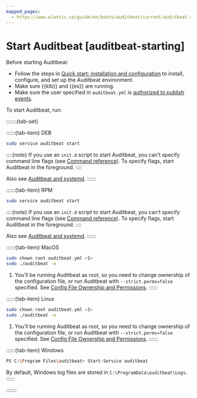 ```yaml
---
mapped_pages:
  - https://www.elastic.co/guide/en/beats/auditbeat/current/auditbeat-starting.html
---
```


# Start Auditbeat [auditbeat-starting]

Before starting Auditbeat:

* Follow the steps in [Quick start: installation and configuration](/reference/auditbeat/auditbeat-installation-configuration.md) to install, configure, and set up the Auditbeat environment.
* Make sure {{kib}} and {{es}} are running.
* Make sure the user specified in `auditbeat.yml` is [authorized to publish events](/reference/auditbeat/privileges-to-publish-events.md).

To start Auditbeat, run:

:::::::{tab-set}

::::::{tab-item} DEB
```sh
sudo service auditbeat start
```

::::{note}
If you use an `init.d` script to start Auditbeat, you can’t specify command line flags (see [Command reference](/reference/auditbeat/command-line-options.md)). To specify flags, start Auditbeat in the foreground.
::::


Also see [Auditbeat and systemd](/reference/auditbeat/running-with-systemd.md).
::::::

::::::{tab-item} RPM
```sh
sudo service auditbeat start
```

::::{note}
If you use an `init.d` script to start Auditbeat, you can’t specify command line flags (see [Command reference](/reference/auditbeat/command-line-options.md)). To specify flags, start Auditbeat in the foreground.
::::


Also see [Auditbeat and systemd](/reference/auditbeat/running-with-systemd.md).
::::::

::::::{tab-item} MacOS
```sh
sudo chown root auditbeat.yml <1>
sudo ./auditbeat -e
```

1. You’ll be running Auditbeat as root, so you need to change ownership of the configuration file, or run Auditbeat with `--strict.perms=false` specified. See [Config File Ownership and Permissions](/reference/libbeat/config-file-permissions.md).
::::::

::::::{tab-item} Linux
```sh
sudo chown root auditbeat.yml <1>
sudo ./auditbeat -e
```

1. You’ll be running Auditbeat as root, so you need to change ownership of the configuration file, or run Auditbeat with `--strict.perms=false` specified. See [Config File Ownership and Permissions](/reference/libbeat/config-file-permissions.md).
::::::

::::::{tab-item} Windows
```sh
PS C:\Program Files\auditbeat> Start-Service auditbeat
```

By default, Windows log files are stored in `C:\ProgramData\auditbeat\Logs`.
::::::

:::::::
